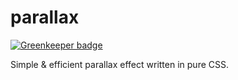 # parallax

[![Greenkeeper badge](https://badges.greenkeeper.io/FRSource/FRS-parallax.svg)](https://greenkeeper.io/)

Simple &amp; efficient parallax effect written in pure CSS.
